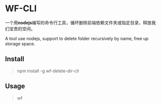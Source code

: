 # WF-CLI

一个用**nodejs**编写的命令行工具，循环删除前端依赖文件夹或指定目录，释放我们宝贵的空间。

A tool use nodejs, support to delete folder recursively by name, free up storage space.


## Install 

> npm install -g wf-delete-dir-cli


## Usage

> wf




